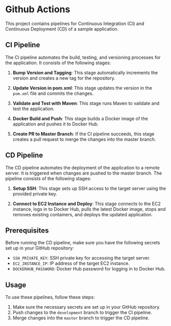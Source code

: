 # Github Actions

This project contains pipelines for Continuous Integration (CI) and Continuous Deployment (CD) of a sample application.

## CI Pipeline

The CI pipeline automates the build, testing, and versioning processes for the application. It consists of the following stages:

1. **Bump Version and Tagging**: This stage automatically increments the version and creates a new tag for the repository.

2. **Update Version in pom.xml**: This stage updates the version in the `pom.xml` file and commits the changes.

3. **Validate and Test with Maven**: This stage runs Maven to validate and test the application.

4. **Docker Build and Push**: This stage builds a Docker image of the application and pushes it to Docker Hub.

5. **Create PR to Master Branch**: If the CI pipeline succeeds, this stage creates a pull request to merge the changes into the master branch.

## CD Pipeline

The CD pipeline automates the deployment of the application to a remote server. It is triggered when changes are pushed to the master branch. The pipeline consists of the following stages:

1. **Setup SSH**: This stage sets up SSH access to the target server using the provided private key.

2. **Connect to EC2 Instance and Deploy**: This stage connects to the EC2 instance, logs in to Docker Hub, pulls the latest Docker image, stops and removes existing containers, and deploys the updated application.

## Prerequisites

Before running the CD pipeline, make sure you have the following secrets set up in your GitHub repository:

- `SSH_PRIVATE_KEY`: SSH private key for accessing the target server.
- `EC2_INSTANCE_IP`: IP address of the target EC2 instance.
- `DOCKERHUB_PASSWORD`: Docker Hub password for logging in to Docker Hub.

## Usage

To use these pipelines, follow these steps:

1. Make sure the necessary secrets are set up in your GitHub repository.
2. Push changes to the `development` branch to trigger the CI pipeline.
3. Merge changes into the `master` branch to trigger the CD pipeline.

